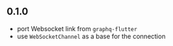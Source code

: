 ## 0.1.0

- port Websocket link from `graphq-flutter`
- use `WebSocketChannel` as a base for the connection
